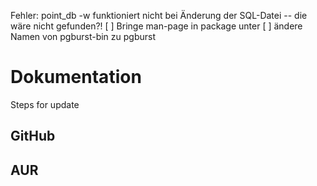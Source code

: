 Fehler: point_db -w funktioniert nicht bei Änderung der SQL-Datei -- die wäre nicht gefunden?!
[ ] Bringe man-page in package unter
[ ] ändere Namen von pgburst-bin zu pgburst

# Dokumentation

Steps for update

## GitHub

## AUR
